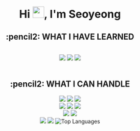 <div align="center">
<h1>Hi <img src="https://user-images.githubusercontent.com/1303154/88677602-1635ba80-d120-11ea-84d8-d263ba5fc3c0.gif" style="max-width: 100%; display: inline-block; width: 30px;" />, I'm Seoyeong</h1>
<div align="center">

  <div style="border-bottom: none;">
    <h2>:pencil2: WHAT I HAVE LEARNED</h2>
  </div>
  <br />
    <img src="https://img.shields.io/badge/Python-699dc9?style=flat-square&logo=Python&logoColor=black"/>
    <img src="https://img.shields.io/badge/R-%23276DC3.svg?style=flat-square&logo=R&logoColor=white"/>
    <img src="https://img.shields.io/badge/tailwindcss-%2338B2AC.svg?style=flat-square&logo=tailwind-css&logoColor=white"/>
  <br />
  <br />

   <div style="border-bottom: none;">
    <h2>:pencil2:  WHAT I CAN HANDLE </h2>
  </div>
  <img src="https://img.shields.io/badge/HTML-E34F26?style=flat-square&logo=HTML5&logoColor=white"/>
  <img src="https://img.shields.io/badge/CSS-1572B6?style=flat-square&logo=CSS3&logoColor=white"/>
  <img src="https://img.shields.io/badge/JavaScript-F7DF1E?style=flat-square&logo=JavaScript&logoColor=white"/>
  <br />
  <img src="https://img.shields.io/badge/TypeScript-3578E5?style=flat-square&logo=TypeScript&logoColor=white"/>
  <img src="https://img.shields.io/badge/React-61DAFB?style=flat-square&logo=React&logoColor=white"/>
  <img src="https://img.shields.io/badge/Redux-764ABC?style=flat-square&logo=Redux&logoColor=white"/>
  <br />
  <img src="https://img.shields.io/badge/Styledcomponents-DB7093?style=flat-square&logo=styledcomponents&logoColor=white"/>
  <img src="https://img.shields.io/badge/Bootstrap-7952B3?style=flat-square&logo=bootstrap&logoColor=white"/>

  <br />
  <img src="https://img.shields.io/badge/Amazon%20EC2-FF9900?style=flat-square&logo=Amazon%20EC2&logoColor=black"/>
  <img src="https://img.shields.io/badge/Amazon%20AWS-232F3E?style=flat-square&logo=Amazon%20AWS&logoColor=white"/>

  <img src="https://github-readme-stats.vercel.app/api/top-langs/?username=anuraghazra&layout=compact" alt="Top Languages">
</div>



<!--
**Seo0min/Seo0min** is a ✨ _special_ ✨ repository because its `README.md` (this file) appears on your GitHub profile.

Here are some ideas to get you started:

- 🔭 I’m currently working on ...
- 🌱 I’m currently learning ...
- 👯 I’m looking to collaborate on ...
- 🤔 I’m looking for help with ...
- 💬 Ask me about ...
- 📫 How to reach me: ...
- 😄 Pronouns: ...
- ⚡ Fun fact: ...
-->
